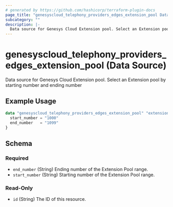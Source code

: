```yaml
---
# generated by https://github.com/hashicorp/terraform-plugin-docs
page_title: "genesyscloud_telephony_providers_edges_extension_pool Data Source - terraform-provider-genesyscloud"
subcategory: ""
description: |-
  Data source for Genesys Cloud Extension pool. Select an Extension pool by starting number and ending number
---
```


# genesyscloud_telephony_providers_edges_extension_pool (Data Source)

Data source for Genesys Cloud Extension pool. Select an Extension pool by starting number and ending number

## Example Usage

```terraform
data "genesyscloud_telephony_providers_edges_extension_pool" "extensionPool" {
  start_number = "1000"
  end_number   = "1099"
}
```

<!-- schema generated by tfplugindocs -->
## Schema

### Required

- `end_number` (String) Ending number of the Extension Pool range.
- `start_number` (String) Starting number of the Extension Pool range.

### Read-Only

- `id` (String) The ID of this resource.

